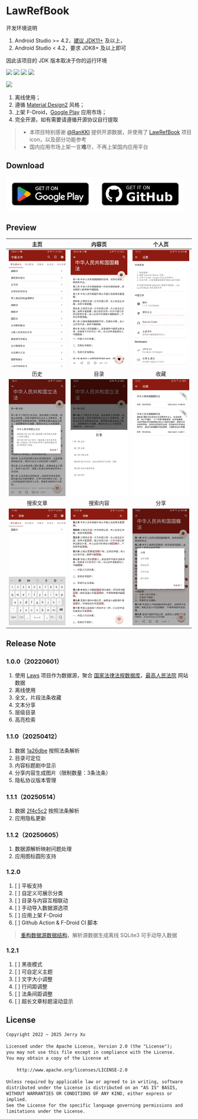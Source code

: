 # LawRefBook

开发环境说明

1. Android Studio >= 4.2，[建议 JDK11+](https://developer.android.google.cn/studio/releases/past-releases?hl=zh-cn#4-2-0) 及以上，
2. Android Studio < 4.2，要求 JDK8+ 及以上即可

因此该项目的 JDK 版本取决于你的运行环境

[![](https://img.shields.io/badge/Android%20Studio-Chipmunk%202021.2.1+-06?logo=Android%20Studio&labelColor=02303A)](https://developer.android.google.cn/studio/releases)
[![](https://img.shields.io/badge/Compatibleby-SDK%2024%20~%2034-06?logo=Android&labelColor=02303A)](https://developer.android.google.cn/reference)
[![](https://img.shields.io/badge/Use%20up%20by-JDK%201.11+-important?logo=openjdk&labelColor=02303A)](https://jdk.java.net/java-se-ri/11)
[![](https://img.shields.io/badge/Build%20up%20by-Gradle%208.0%20bin-06A0CE?logo=Gradle&labelColor=02303A)](https://docs.gradle.org/8.0/release-notes.html)

[![](https://github.com/IncoderApp/LawRefBook/actions/workflows/android.yml/badge.svg?branch=main)](https://github.com/IncoderApp/LawRefBook/actions)

1. 离线使用；
2. 遵循 [Material Design2](https://m2.material.io) 风格；
3. 上架 F-Droid，[Google Play](https://play.google.com/store/apps/details?id=app.incoder.lawrefbook)  应用市场；
4. 完全开源，如有需要请遵循开源协议自行提取

> * 本项目特别感谢 [@RanKKI](https://github.com/RanKKI) 提供开源数据，并使用了 [LawRefBook](https://github.com/RanKKI/LawRefBook) 项目 icon，以及部分功能参考
> * 国内应用市场上架一言**难**尽，不再上架国内应用平台

## Download

[<img alt="下载应用，请到 Google Play" src="art/google-play-new.png" width="240">](https://play.google.com/store/apps/details?id=app.incoder.lawrefbook) [<img alt="下载应用，请到 Github" src="art/github.png" width="240">](https://github.com/IncoderApp/LawRefBook/releases)

[//]: # ()
[//]: # (> LawRefBook 是一个可重复构建的应用，你不需要担心 F-Droid 和其他应用商店签名问题，参见：[向可重现的 F-Droid 前进]&#40;https://f-droid.org/zh_Hans/2023/01/15/towards-a-reproducible-fdroid.html&#41;)

## Preview

|                                主页                                |                                内容页                                 |                            个人页                             |
|:----------------------------------------------------------------:|:------------------------------------------------------------------:|:----------------------------------------------------------:|
|      ![主页](fastlane/metadata/zh-CN/images/phoneScreenshots/feed.jpg)      |     ![内容页](fastlane/metadata/zh-CN/images/phoneScreenshots/article.jpg)     |  ![个人页](fastlane/metadata/zh-CN/images/phoneScreenshots/about.jpg)  |
|                                历史                                |                                 目录                                 |                             收藏                             |
|    ![历史](fastlane/metadata/zh-CN/images/phoneScreenshots/history.jpg)     |     ![目录](fastlane/metadata/zh-CN/images/phoneScreenshots/catalog.jpg)      | ![收藏](fastlane/metadata/zh-CN/images/phoneScreenshots/favorite.jpg) |
|                               搜索文章                               |                                搜索内容                                |                             分享                             |
| ![搜索文章](fastlane/metadata/zh-CN/images/phoneScreenshots/title-search.jpg) | ![搜索内容](fastlane/metadata/zh-CN/images/phoneScreenshots/article-search.jpg) |  ![收藏](fastlane/metadata/zh-CN/images/phoneScreenshots/share.jpg)   |

## Release Note

### 1.0.0（20220601）

1. 使用 [Laws](https://github.com/LawRefBook/Laws) 项目作为数据源，聚合 [国家法律法规数据库](https://flk.npc.gov.cn)，[最高人民法院](https://www.court.gov.cn) 网站数据
2. 离线使用
3. 全文，片段法条收藏
4. 文本分享
5. 层级目录
6. 高亮检索

### 1.1.0（20250412）

1. 数据 [1a26dbe](https://github.com/LawRefBook/Laws/tree/1a26dbeebd942b0782fb0d7d282e4c4732b22fa1) 按照法条解析
2. 目录可定位
3. 内容标题剧中显示
4. 分享内容生成图片（限制数量：3条法条）
5. 隐私协议版本管理

### 1.1.1（20250514）

1. 数据 [2f4c5c2](https://github.com/LawRefBook/Laws/tree/2f4c5c23716267af9dbebbbbd6cbbf732b101981) 按照法条解析
2. 应用隐私更新

### 1.1.2（20250605）

1. 数据源解析映射问题处理
2. 应用图标圆形支持

### 1.2.0

1. [ ] 平板支持
2. [ ] 自定义可展示分类
3. [ ] 目录与内容互相联动
4. [ ] 手动导入数据源选项
5. [ ] 应用上架 F-Droid
6. [ ] Github Action & F-Droid CI 脚本

> [重构数据源数据结构](https://github.com/IncoderApp/Laws)，解析源数据生成离线 SQLite3 可手动导入数据

### 1.2.1

1. [ ] 黑夜模式
2. [ ] 可自定义主题
3. [ ] 文字大小调整
4. [ ] 行间距调整
5. [ ] 法条间距调整
6. [ ] 超长文章标题滚动显示

## License

```text
Copyright 2022 ~ 2025 Jerry Xu

Licensed under the Apache License, Version 2.0 (the "License");
you may not use this file except in compliance with the License.
You may obtain a copy of the License at

    http://www.apache.org/licenses/LICENSE-2.0

Unless required by applicable law or agreed to in writing, software
distributed under the License is distributed on an "AS IS" BASIS,
WITHOUT WARRANTIES OR CONDITIONS OF ANY KIND, either express or implied.
See the License for the specific language governing permissions and
limitations under the License.
```
